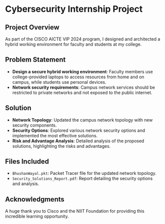 # Cybersecurity Internship Project

## Project Overview
As part of the CISCO AICTE VIP 2024 program, I designed and architected a hybrid working environment for faculty and students at my college.

## Problem Statement
- **Design a secure hybrid working environment**: Faculty members use college-provided laptops to access resources from home and on campus, while students use personal devices.
- **Network security requirements**: Campus network services should be restricted to private networks and not exposed to the public internet.

## Solution
- **Network Topology**: Updated the campus network topology with new security components.
- **Security Options**: Explored various network security options and implemented the most effective solutions.
- **Risk and Advantage Analysis**: Detailed analysis of the proposed solutions, highlighting the risks and advantages.

## Files Included
- `BhushanWayal.pkt`: Packet Tracer file for the updated network topology.
- `Security_Solutions_Report.pdf`: Report detailing the security options and analysis.

## Acknowledgments
A huge thank you to Cisco and the NIIT Foundation for providing this incredible learning opportunity.
